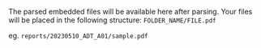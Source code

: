 The parsed embedded files will be available here after parsing.
Your files will be placed in the following structure:
`FOLDER_NAME/FILE.pdf`

eg. `reports/20230510_ADT_A01/sample.pdf`
